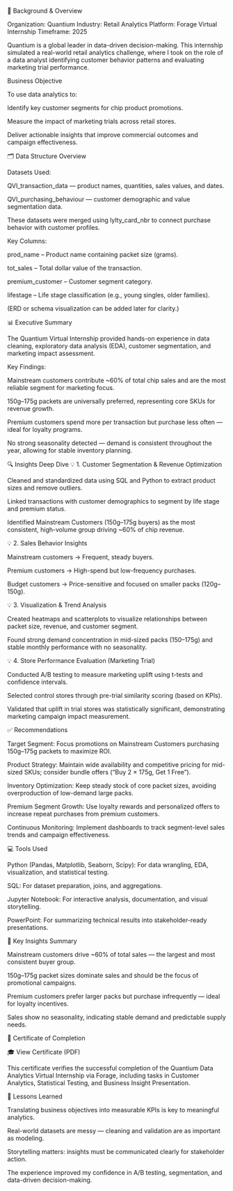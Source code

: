🔎 Background & Overview

Organization: Quantium
Industry: Retail Analytics
Platform: Forage Virtual Internship
Timeframe: 2025

Quantium is a global leader in data-driven decision-making.
This internship simulated a real-world retail analytics challenge, where I took on the role of a data analyst identifying customer behavior patterns and evaluating marketing trial performance.

Business Objective

To use data analytics to:

Identify key customer segments for chip product promotions.

Measure the impact of marketing trials across retail stores.

Deliver actionable insights that improve commercial outcomes and campaign effectiveness.

🗂️ Data Structure Overview

Datasets Used:

QVI_transaction_data — product names, quantities, sales values, and dates.

QVI_purchasing_behaviour — customer demographic and value segmentation data.

These datasets were merged using lylty_card_nbr to connect purchase behavior with customer profiles.

Key Columns:

prod_name – Product name containing packet size (grams).

tot_sales – Total dollar value of the transaction.

premium_customer – Customer segment category.

lifestage – Life stage classification (e.g., young singles, older families).

(ERD or schema visualization can be added later for clarity.)

📊 Executive Summary

The Quantium Virtual Internship provided hands-on experience in data cleaning, exploratory data analysis (EDA), customer segmentation, and marketing impact assessment.

Key Findings:

Mainstream customers contribute ~60% of total chip sales and are the most reliable segment for marketing focus.

150g–175g packets are universally preferred, representing core SKUs for revenue growth.

Premium customers spend more per transaction but purchase less often — ideal for loyalty programs.

No strong seasonality detected — demand is consistent throughout the year, allowing for stable inventory planning.

🔍 Insights Deep Dive
💡 1. Customer Segmentation & Revenue Optimization

Cleaned and standardized data using SQL and Python to extract product sizes and remove outliers.

Linked transactions with customer demographics to segment by life stage and premium status.

Identified Mainstream Customers (150g–175g buyers) as the most consistent, high-volume group driving ~60% of chip revenue.

💡 2. Sales Behavior Insights

Mainstream customers → Frequent, steady buyers.

Premium customers → High-spend but low-frequency purchases.

Budget customers → Price-sensitive and focused on smaller packs (120g–150g).

💡 3. Visualization & Trend Analysis

Created heatmaps and scatterplots to visualize relationships between packet size, revenue, and customer segment.

Found strong demand concentration in mid-sized packs (150–175g) and stable monthly performance with no seasonality.

💡 4. Store Performance Evaluation (Marketing Trial)

Conducted A/B testing to measure marketing uplift using t-tests and confidence intervals.

Selected control stores through pre-trial similarity scoring (based on KPIs).

Validated that uplift in trial stores was statistically significant, demonstrating marketing campaign impact measurement.

✅ Recommendations

Target Segment: Focus promotions on Mainstream Customers purchasing 150g–175g packets to maximize ROI.

Product Strategy: Maintain wide availability and competitive pricing for mid-sized SKUs; consider bundle offers (“Buy 2 × 175g, Get 1 Free”).

Inventory Optimization: Keep steady stock of core packet sizes, avoiding overproduction of low-demand large packs.

Premium Segment Growth: Use loyalty rewards and personalized offers to increase repeat purchases from premium customers.

Continuous Monitoring: Implement dashboards to track segment-level sales trends and campaign effectiveness.

💻 Tools Used

Python (Pandas, Matplotlib, Seaborn, Scipy): For data wrangling, EDA, visualization, and statistical testing.

SQL: For dataset preparation, joins, and aggregations.

Jupyter Notebook: For interactive analysis, documentation, and visual storytelling.

PowerPoint: For summarizing technical results into stakeholder-ready presentations.

🧠 Key Insights Summary

Mainstream customers drive ~60% of total sales — the largest and most consistent buyer group.

150g–175g packet sizes dominate sales and should be the focus of promotional campaigns.

Premium customers prefer larger packs but purchase infrequently — ideal for loyalty incentives.

Sales show no seasonality, indicating stable demand and predictable supply needs.

🧾 Certificate of Completion

🎓 View Certificate (PDF)

This certificate verifies the successful completion of the Quantium Data Analytics Virtual Internship via Forage, including tasks in Customer Analytics, Statistical Testing, and Business Insight Presentation.

🎯 Lessons Learned

Translating business objectives into measurable KPIs is key to meaningful analytics.

Real-world datasets are messy — cleaning and validation are as important as modeling.

Storytelling matters: insights must be communicated clearly for stakeholder action.

The experience improved my confidence in A/B testing, segmentation, and data-driven decision-making.
